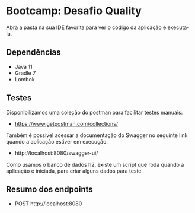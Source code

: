 # Bootcamp: Desafio Quality
Abra a pasta na sua IDE favorita para ver o código da aplicação e executa-la.

## Dependências
- Java 11
- Gradle 7
- Lombok

## Testes
Disponibilizamos uma coleção do postman para facilitar testes manuais:
- https://www.getpostman.com/collections/

Também é possível acessar a documentação do Swagger no seguinte link quando a aplicação estiver em execução:
- http://localhost:8080/swagger-ui/

Como usamos o banco de dados h2, existe um script que roda quando a aplicação é iniciada, para criar alguns dados para teste.

## Resumo dos endpoints
- POST http://localhost:8080
